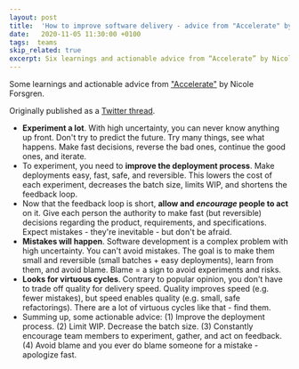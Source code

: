 ```yaml
---
layout: post
title:  'How to improve software delivery - advice from "Accelerate" by Nicole Forsgren'
date:   2020-11-05 11:30:00 +0100
tags:  teams
skip_related: true
excerpt: Six learnings and actionable advice from “Accelerate” by Nicole Forsgren. Key takeway - you can use technical practices to improve organisational performance.
---
```


Some learnings and actionable advice from ["Accelerate"](https://www.goodreads.com/book/show/35747076-accelerate) by Nicole Forsgren.

Originally published as a [Twitter thread](https://twitter.com/mkaszubowski94/status/1324329693294768128).

- **Experiment a lot**. With high uncertainty, you can never know anything up front.
  Don't try to predict the future. Try many things, see what happens. Make fast
  decisions, reverse the bad ones, continue the good ones, and iterate.
- To experiment, you need to **improve the deployment process**. Make deployments
  easy, fast, safe, and reversible. This lowers the cost of each experiment,
  decreases the batch size, limits WIP, and shortens the feedback loop.
- Now that the feedback loop is short, **allow and *encourage* people to act** on
  it. Give each person the authority to make fast (but reversible) decisions
  regarding the product, requirements, and specifications. Expect mistakes -
  they're inevitable - but don't be afraid.
- **Mistakes will happen**. Software development is a complex problem with high
  uncertainty. You can't avoid mistakes. The goal is to make them small and
  reversible (small batches + easy deployments), learn from them, and avoid
  blame. Blame = a sign to avoid experiments and risks.
- **Looks for virtuous cycles**. Contrary to popular opinion, you don't have to
  trade off quality for delivery speed. Quality improves speed (e.g. fewer
  mistakes), but speed enables quality (e.g. small, safe refactorings). There
  are a lot of virtuous cycles like that - find them.
- Summing up, some actionable advice: (1) Improve the deployment process. (2)
  Limit WIP. Decrease the batch size. (3) Constantly encourage team members to
  experiment, gather, and act on feedback. (4) Avoid blame and you ever do blame
  someone for a mistake - apologize fast.
